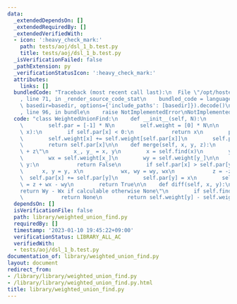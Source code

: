 ```yaml
---
data:
  _extendedDependsOn: []
  _extendedRequiredBy: []
  _extendedVerifiedWith:
  - icon: ':heavy_check_mark:'
    path: tests/aoj/dsl_1_b.test.py
    title: tests/aoj/dsl_1_b.test.py
  _isVerificationFailed: false
  _pathExtension: py
  _verificationStatusIcon: ':heavy_check_mark:'
  attributes:
    links: []
  bundledCode: "Traceback (most recent call last):\n  File \"/opt/hostedtoolcache/PyPy/3.7.13/x64/site-packages/onlinejudge_verify/documentation/build.py\"\
    , line 71, in _render_source_code_stat\n    bundled_code = language.bundle(stat.path,\
    \ basedir=basedir, options={'include_paths': [basedir]}).decode()\n  File \"/opt/hostedtoolcache/PyPy/3.7.13/x64/site-packages/onlinejudge_verify/languages/python.py\"\
    , line 96, in bundle\n    raise NotImplementedError\nNotImplementedError\n"
  code: "class WeightedUnionFind:\n    def __init__(self, N):\n        self.N = N\n\
    \        self.par = [-1] * N\n        self.weight = [0] * N\n\n    def find(self,\
    \ x):\n        if self.par[x] < 0:\n            return x\n        p = self.find(self.par[x])\n\
    \        self.weight[x] += self.weight[self.par[x]]\n        self.par[x] = p\n\
    \        return self.par[x]\n\n    def merge(self, x, y, z):\n        \"Wy = Wx\
    \ + z\"\n        x_, y_ = x, y\n        x = self.find(x)\n        y = self.find(y)\n\
    \        wx = self.weight[x_]\n        wy = self.weight[y_]\n\n        if x ==\
    \ y:\n            return False\n        if self.par[x] > self.par[y]:\n      \
    \      x, y = y, x\n            wx, wy = wy, wx\n            z = -z\n\n      \
    \  self.par[x] += self.par[y]\n        self.par[y] = x\n        self.weight[y]\
    \ = z + wx - wy\n        return True\n\n    def diff(self, x, y):\n        \"\
    return Wy - Wx if calculable otherwise None\"\n        if self.find(x) != self.find(y):\n\
    \            return None\n        return self.weight[y] - self.weight[x]\n"
  dependsOn: []
  isVerificationFile: false
  path: library/weighted_union_find.py
  requiredBy: []
  timestamp: '2023-01-10 19:45:22+09:00'
  verificationStatus: LIBRARY_ALL_AC
  verifiedWith:
  - tests/aoj/dsl_1_b.test.py
documentation_of: library/weighted_union_find.py
layout: document
redirect_from:
- /library/library/weighted_union_find.py
- /library/library/weighted_union_find.py.html
title: library/weighted_union_find.py
---
```

